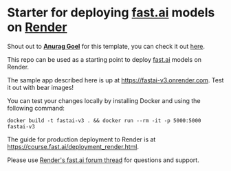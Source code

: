 # Starter for deploying [fast.ai](https://www.fast.ai) models on [Render](https://render.com)

Shout out to [**Anurag Goel**](https://github.com/anurag) for this template, you can check it out [here](https://github.com/render-examples/fastai-v3).

This repo can be used as a starting point to deploy [fast.ai](https://github.com/fastai/fastai) models on Render.

The sample app described here is up at https://fastai-v3.onrender.com. Test it out with bear images!

You can test your changes locally by installing Docker and using the following command:

```
docker build -t fastai-v3 . && docker run --rm -it -p 5000:5000 fastai-v3
```

The guide for production deployment to Render is at https://course.fast.ai/deployment_render.html.

Please use [Render's fast.ai forum thread](https://forums.fast.ai/t/deployment-platform-render/33953) for questions and support.
